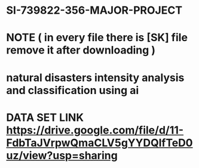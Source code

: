 # SI-739822-356-MAJOR-PROJECT
# NOTE ( in every file there is [SK] file remove it after downloading )
# natural disasters intensity analysis and classification using ai
# DATA SET LINK https://drive.google.com/file/d/11-FdbTaJVrpwQmaCLV5gYYDQlfTeD0uz/view?usp=sharing
